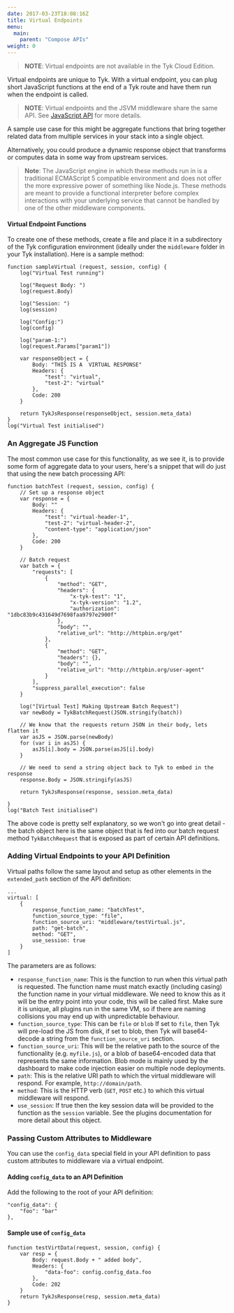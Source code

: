 ```yaml
---
date: 2017-03-23T18:08:16Z
title: Virtual Endpoints
menu:
  main:
    parent: "Compose APIs"
weight: 0 
---
```


> **NOTE**: Virtual endpoints are not available in the Tyk Cloud Edition.

Virtual endpoints are unique to Tyk. With a virtual endpoint, you can plug short JavaScript functions at the end of a Tyk route and have them run when the endpoint is called.

> **NOTE**: Virtual endpoints and the JSVM middleware share the same API. See [JavaScript API](/docs/customise-tyk/plugins/javascript-middleware/javascript-api/) for more details. 

A sample use case for this might be aggregate functions that bring together related data from multiple services in your stack into a single object.

Alternatively, you could produce a dynamic response object that transforms or computes data in some way from upstream services.

> **Note**: The JavaScript engine in which these methods run in is a traditional ECMAScript 5 compatible environment and does not offer the more expressive power of something like Node.js. These methods are meant to provide a functional interpreter before complex interactions with your underlying service that cannot be handled by one of the other middleware components.

#### Virtual Endpoint Functions

To create one of these methods, create a file and place it in a subdirectory of the Tyk configuration environment (ideally under the `middleware` folder in your Tyk installation). Here is a sample method:

```{.copyWrapper}
function sampleVirtual (request, session, config) {
    log("Virtual Test running")
    
    log("Request Body: ")
    log(request.Body)
    
    log("Session: ")
    log(session)
    
    log("Config:")
    log(config)
    
    log("param-1:")
    log(request.Params["param1"])
    
    var responseObject = {
        Body: "THIS IS A  VIRTUAL RESPONSE"
        Headers: {
            "test": "virtual",
            "test-2": "virtual"
        },
        Code: 200
    }
    
    return TykJsResponse(responseObject, session.meta_data)   
}
log("Virtual Test initialised")
```


### An Aggregate JS Function

The most common use case for this functionality, as we see it, is to provide some form of aggregate data to your users, here's a snippet that will do just that using the new batch processing API:

```{.copyWrapper}
function batchTest (request, session, config) {
    // Set up a response object
    var response = {
        Body: ""
        Headers: {
            "test": "virtual-header-1",
            "test-2": "virtual-header-2",
            "content-type": "application/json"
        },
        Code: 200
    }
    
    // Batch request
    var batch = {
        "requests": [
            {
                "method": "GET",
                "headers": {
                    "x-tyk-test": "1",
                    "x-tyk-version": "1.2",
                    "authorization": "1dbc83b9c431649d7698faa9797e2900f"
                },
                "body": "",
                "relative_url": "http://httpbin.org/get"
            },
            {
                "method": "GET",
                "headers": {},
                "body": "",
                "relative_url": "http://httpbin.org/user-agent"
            }
        ],
        "suppress_parallel_execution": false
    }
    
    log("[Virtual Test] Making Upstream Batch Request")
    var newBody = TykBatchRequest(JSON.stringify(batch))
    
    // We know that the requests return JSON in their body, lets flatten it
    var asJS = JSON.parse(newBody)
    for (var i in asJS) {
        asJS[i].body = JSON.parse(asJS[i].body)
    }
    
    // We need to send a string object back to Tyk to embed in the response
    response.Body = JSON.stringify(asJS)
    
    return TykJsResponse(response, session.meta_data)
    
}
log("Batch Test initialised")
```

The above code is pretty self explanatory, so we won't go into great detail - the batch object here is the same object that is fed into our batch request method `TykBatchRequest` that is exposed as part of certain API definitions.

### Adding Virtual Endpoints to your API Definition

Virtual paths follow the same layout and setup as other elements in the `extended_path` section of the API definition:

```{.copyWrapper}
...
virtual: [
    {
        response_function_name: "batchTest",
        function_source_type: "file",
        function_source_uri: "middleware/testVirtual.js",
        path: "get-batch",
        method: "GET",
        use_session: true
    }
]
```

The parameters are as follows:

*   `response_function_name`: This is the function to run when this virtual path is requested. The function name must match exactly (including casing) the function name in your virtual middleware. We need to know this as it will be the entry point into your code, this will be called first. Make sure it is unique, all plugins run in the same VM, so if there are naming collisions you may end up with unpredictable behaviour.
*   `function_source_type`: This can be `file` or `blob` If set to `file`, then Tyk will pre-load the JS from disk, if set to blob, then Tyk will base64-decode a string from the `function_source_uri` section.
*   `function_source_uri`: This will be the relative path to the source of the functionality (e.g. `myfile.js`), or a blob of base64-encoded data that represents the same information. Blob mode is mainly used by the dashboard to make code injection easier on multiple node deployments.
*   `path`: This is the relative URI path to which the virtual middleware will respond. For example, `http://domain/path`.
*   `method`: This is the HTTP verb (`GET`, `POST` etc.) to which this virtual middleware will respond.
*   `use_session`: If true then the key session data will be provided to the function as the `session` variable. See the plugins documentation for more detail about this object.

### Passing Custom Attributes to Middleware

You can use the `config_data` special field in your API definition to pass custom attributes to middleware via a virtual endpoint.

#### Adding `config_data` to an API Definition

Add the following to the root of your API definition:

```{.copyWrapper}
"config_data": {
    "foo": "bar"
},
```

#### Sample use of `config_data`

```
function testVirtData(request, session, config) {
    var resp = {
        Body: request.Body + " added body",
        Headers: {
            "data-foo": config.config_data.foo
        },
        Code: 202
    }
    return TykJsResponse(resp, session.meta_data)   
}
```

